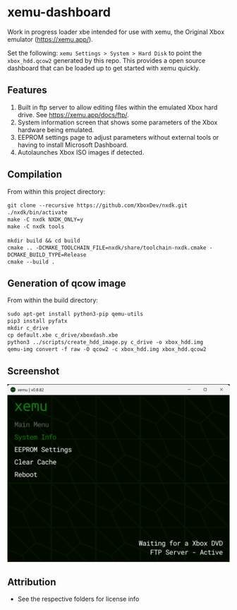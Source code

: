 # xemu-dashboard
Work in progress loader xbe intended for use with xemu, the Original Xbox emulator (https://xemu.app/).

Set the following: `xemu Settings > System > Hard Disk` to point the `xbox_hdd.qcow2` generated by this repo. This provides a open source dashboard that can be loaded up to get started with xemu quickly.

## Features
1. Built in ftp server to allow editing files within the emulated Xbox hard drive. See https://xemu.app/docs/ftp/.
2. System information screen that shows some parameters of the Xbox hardware being emulated.
3. EEPROM settings page to adjust parameters without external tools or having to install Microsoft Dashboard.
4. Autolaunches Xbox ISO images if detected.

## Compilation
From within this project directory:
```
git clone --recursive https://github.com/XboxDev/nxdk.git
./nxdk/bin/activate
make -C nxdk NXDK_ONLY=y
make -C nxdk tools

mkdir build && cd build
cmake .. -DCMAKE_TOOLCHAIN_FILE=nxdk/share/toolchain-nxdk.cmake -DCMAKE_BUILD_TYPE=Release
cmake --build .
```

## Generation of qcow image
From within the build directory:
```
sudo apt-get install python3-pip qemu-utils
pip3 install pyfatx
mkdir c_drive
cp default.xbe c_drive/xboxdash.xbe
python3 ../scripts/create_hdd_image.py c_drive -o xbox_hdd.img
qemu-img convert -f raw -O qcow2 -c xbox_hdd.img xbox_hdd.qcow2
```

## Screenshot
![Screenshot1](/.github/image.png?)

## Attribution
* See the respective folders for license info
